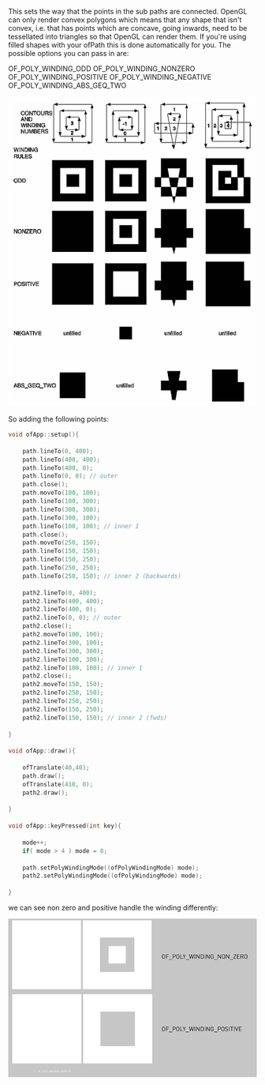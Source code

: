 This sets the way that the points in the sub paths are connected. OpenGL can only render convex polygons which means that any shape that isn't convex, i.e. that has points which are concave, going inwards, need to be tessellated into triangles so that OpenGL can render them. If you're using filled shapes with your ofPath this is done automatically for you. The possible options you can pass in are:

OF_POLY_WINDING_ODD
OF_POLY_WINDING_NONZERO
OF_POLY_WINDING_POSITIVE
OF_POLY_WINDING_NEGATIVE
OF_POLY_WINDING_ABS_GEQ_TWO

![ofPath winding modes](../images/ofPath.setPolyWindingMode.example.gif)

So adding the following points:

```cpp
void ofApp::setup(){

    path.lineTo(0, 400);
    path.lineTo(400, 400);
    path.lineTo(400, 0);
    path.lineTo(0, 0); // outer
    path.close();
    path.moveTo(100, 100);
    path.lineTo(100, 300);
    path.lineTo(300, 300);
    path.lineTo(300, 100);
    path.lineTo(100, 100); // inner 1
    path.close();
    path.moveTo(250, 150);
    path.lineTo(150, 150);
    path.lineTo(150, 250);
    path.lineTo(250, 250);
    path.lineTo(250, 150); // inner 2 (backwards)

    path2.lineTo(0, 400);
    path2.lineTo(400, 400);
    path2.lineTo(400, 0);
    path2.lineTo(0, 0); // outer
    path2.close();
    path2.moveTo(100, 100);
    path2.lineTo(300, 100);
    path2.lineTo(300, 300);
    path2.lineTo(100, 300);
    path2.lineTo(100, 100); // inner 1
    path2.close();
    path2.moveTo(150, 150);
    path2.lineTo(250, 150);
    path2.lineTo(250, 250);
    path2.lineTo(150, 250);
    path2.lineTo(150, 150); // inner 2 (fwds)

}

void ofApp::draw(){

    ofTranslate(40,40);
    path.draw();
    ofTranslate(410, 0);
    path2.draw();

}

void ofApp::keyPressed(int key){

    mode++;
    if( mode > 4 ) mode = 0;

    path.setPolyWindingMode((ofPolyWindingMode) mode);
    path2.setPolyWindingMode((ofPolyWindingMode) mode);

}
```

we can see non zero and positive handle the winding differently:

![ofPath winding](../images/ofPath.setPolyWindingMode.path_winding.png)
